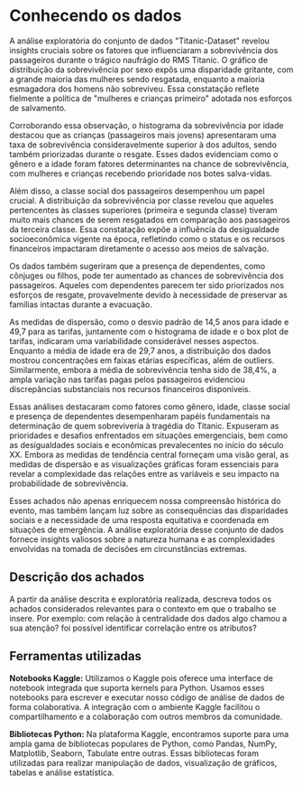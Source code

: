 # Conhecendo os dados

A análise exploratória do conjunto de dados "Titanic-Dataset" revelou insights cruciais sobre os fatores que influenciaram a sobrevivência dos passageiros durante o trágico naufrágio do RMS Titanic. O gráfico de distribuição da sobrevivência por sexo expôs uma disparidade gritante, com a grande maioria das mulheres sendo resgatada, enquanto a maioria esmagadora dos homens não sobreviveu. Essa constatação reflete fielmente a política de "mulheres e crianças primeiro" adotada nos esforços de salvamento.

Corroborando essa observação, o histograma da sobrevivência por idade destacou que as crianças (passageiros mais jovens) apresentaram uma taxa de sobrevivência consideravelmente superior à dos adultos, sendo também priorizadas durante o resgate. Esses dados evidenciam como o gênero e a idade foram fatores determinantes na chance de sobrevivência, com mulheres e crianças recebendo prioridade nos botes salva-vidas.

Além disso, a classe social dos passageiros desempenhou um papel crucial. A distribuição da sobrevivência por classe revelou que aqueles pertencentes às classes superiores (primeira e segunda classe) tiveram muito mais chances de serem resgatados em comparação aos passageiros da terceira classe. Essa constatação expõe a influência da desigualdade socioeconômica vigente na época, refletindo como o status e os recursos financeiros impactaram diretamente o acesso aos meios de salvação.

Os dados também sugeriram que a presença de dependentes, como cônjuges ou filhos, pode ter aumentado as chances de sobrevivência dos passageiros. Aqueles com dependentes parecem ter sido priorizados nos esforços de resgate, provavelmente devido à necessidade de preservar as famílias intactas durante a evacuação.

As medidas de dispersão, como o desvio padrão de 14,5 anos para idade e 49,7 para as tarifas, juntamente com o histograma de idade e o box plot de tarifas, indicaram uma variabilidade considerável nesses aspectos. Enquanto a média de idade era de 29,7 anos, a distribuição dos dados mostrou concentrações em faixas etárias específicas, além de outliers. Similarmente, embora a média de sobrevivência tenha sido de 38,4%, a ampla variação nas tarifas pagas pelos passageiros evidenciou discrepâncias substanciais nos recursos financeiros disponíveis.

Essas análises destacaram como fatores como gênero, idade, classe social e presença de dependentes desempenharam papéis fundamentais na determinação de quem sobreviveria à tragédia do Titanic. Expuseram as prioridades e desafios enfrentados em situações emergenciais, bem como as desigualdades sociais e econômicas prevalecentes no início do século XX. Embora as medidas de tendência central forneçam uma visão geral, as medidas de dispersão e as visualizações gráficas foram essenciais para revelar a complexidade das relações entre as variáveis e seu impacto na probabilidade de sobrevivência.

Esses achados não apenas enriquecem nossa compreensão histórica do evento, mas também lançam luz sobre as consequências das disparidades sociais e a necessidade de uma resposta equitativa e coordenada em situações de emergência. A análise exploratória desse conjunto de dados fornece insights valiosos sobre a natureza humana e as complexidades envolvidas na tomada de decisões em circunstâncias extremas.

## Descrição dos achados

A partir da análise descrita e exploratória realizada, descreva todos os achados considerados relevantes para o contexto em que o trabalho se insere. Por exemplo: com relação à centralidade dos dados algo chamou a sua atenção? foi possível identificar correlação entre os atributos?

## Ferramentas utilizadas

**Notebooks Kaggle:** Utilizamos o Kaggle pois oferece uma interface de notebook integrada que suporta kernels para Python. Usamos esses notebooks para escrever e executar nosso código de análise de dados de forma colaborativa. A integração com o ambiente Kaggle facilitou o compartilhamento e a colaboração com outros membros da comunidade.

**Bibliotecas Python:** Na plataforma Kaggle, encontramos suporte para uma ampla gama de bibliotecas populares de Python, como Pandas, NumPy, Matplotlib, Seaborn, Tabulate entre outras. Essas bibliotecas foram utilizadas para realizar manipulação de dados, visualização de gráficos, tabelas e análise estatística.


